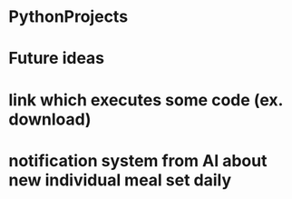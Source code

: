 # PythonProjects

# Future ideas

# link which executes some code (ex. download)
# notification system from AI about new individual meal set daily

